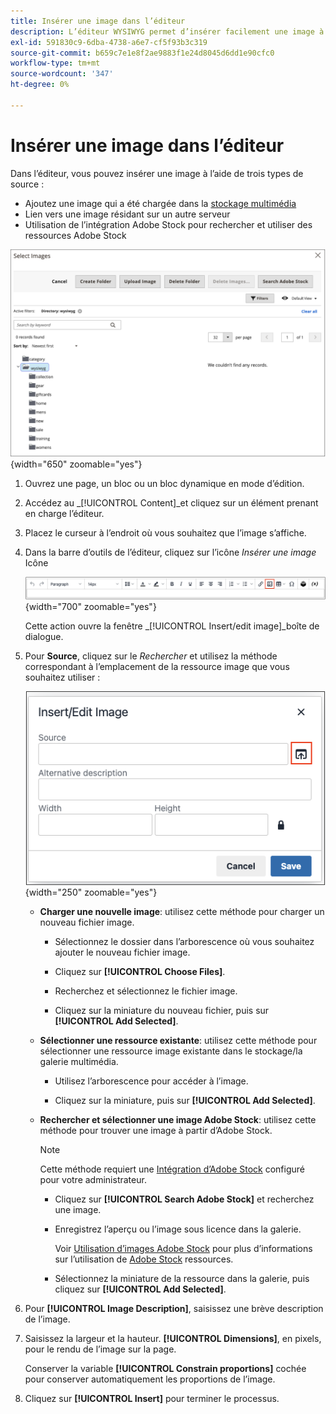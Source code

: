 ```yaml
---
title: Insérer une image dans l’éditeur
description: L’éditeur WYSIWYG permet d’insérer facilement une image à partir du stockage multimédia, de la lier à une image qui réside sur un autre serveur ou d’utiliser des ressources Adobe Stock.
exl-id: 591830c9-6dba-4738-a6e7-cf5f93b3c319
source-git-commit: b659c7e1e8f2ae9883f1e24d8045d6dd1e90cfc0
workflow-type: tm+mt
source-wordcount: '347'
ht-degree: 0%

---
```


# Insérer une image dans l’éditeur

Dans l’éditeur, vous pouvez insérer une image à l’aide de trois types de source :

- Ajoutez une image qui a été chargée dans la [stockage multimédia](media-storage.md)
- Lien vers une image résidant sur un autre serveur
- Utilisation de l’intégration Adobe Stock pour rechercher et utiliser des ressources Adobe Stock

![Stockage multimédia](./assets/media-storage.png){width="650" zoomable="yes"}

1. Ouvrez une page, un bloc ou un bloc dynamique en mode d’édition.

1. Accédez au _[!UICONTROL Content]_et cliquez sur un élément prenant en charge l’éditeur.

1. Placez le curseur à l’endroit où vous souhaitez que l’image s’affiche.

1. Dans la barre d’outils de l’éditeur, cliquez sur l’icône _Insérer une image_ Icône

   ![Icône Insérer une image](./assets/editor-toolbar-image-button.png){width="700" zoomable="yes"}

   Cette action ouvre la fenêtre _[!UICONTROL Insert/edit image]_boîte de dialogue.

1. Pour **Source**, cliquez sur le _Rechercher_ et utilisez la méthode correspondant à l’emplacement de la ressource image que vous souhaitez utiliser :

   ![Sélectionner l’icône de recherche](./assets/editor-dialog-insert-image.png){width="250" zoomable="yes"}

   - **Charger une nouvelle image**: utilisez cette méthode pour charger un nouveau fichier image.

      - Sélectionnez le dossier dans l’arborescence où vous souhaitez ajouter le nouveau fichier image.

      - Cliquez sur **[!UICONTROL Choose Files]**.

      - Recherchez et sélectionnez le fichier image.

      - Cliquez sur la miniature du nouveau fichier, puis sur **[!UICONTROL Add Selected]**.

   - **Sélectionner une ressource existante**: utilisez cette méthode pour sélectionner une ressource image existante dans le stockage/la galerie multimédia.

      - Utilisez l’arborescence pour accéder à l’image.

      - Cliquez sur la miniature, puis sur **[!UICONTROL Add Selected]**.

   - **Rechercher et sélectionner une image Adobe Stock**: utilisez cette méthode pour trouver une image à partir d’Adobe Stock.

     >[!NOTE]
     >
     >Cette méthode requiert une [Intégration d’Adobe Stock](adobe-stock.md) configuré pour votre administrateur.

      - Cliquez sur **[!UICONTROL Search Adobe Stock]** et recherchez une image.

      - Enregistrez l’aperçu ou l’image sous licence dans la galerie.

        Voir [Utilisation d’images Adobe Stock](adobe-stock-manage.md) pour plus d’informations sur l’utilisation de [Adobe Stock](https://stock.adobe.com) ressources.

      - Sélectionnez la miniature de la ressource dans la galerie, puis cliquez sur **[!UICONTROL Add Selected]**.

1. Pour **[!UICONTROL Image Description]**, saisissez une brève description de l’image.

1. Saisissez la largeur et la hauteur. **[!UICONTROL Dimensions]**, en pixels, pour le rendu de l’image sur la page.

   Conserver la variable **[!UICONTROL Constrain proportions]** cochée pour conserver automatiquement les proportions de l’image.

1. Cliquez sur **[!UICONTROL Insert]** pour terminer le processus.
